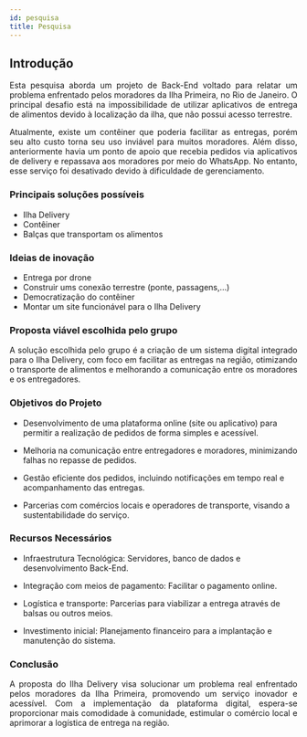 ```yaml
---
id: pesquisa
title: Pesquisa 
---
```


## Introdução 

<p align = "justify">
Esta pesquisa aborda um projeto de Back-End voltado para relatar um problema enfrentado pelos moradores da Ilha Primeira, no Rio de Janeiro. O principal desafio está na impossibilidade de utilizar aplicativos de entrega de alimentos devido à localização da ilha, que não possui acesso terrestre.
</p>

<p align = "justify">
Atualmente, existe um contêiner que poderia facilitar as entregas, porém seu alto custo torna seu uso inviável para muitos moradores. Além disso, anteriormente havia um ponto de apoio que recebia pedidos via aplicativos de delivery e repassava aos moradores por meio do WhatsApp. No entanto, esse serviço foi desativado devido à dificuldade de gerenciamento.
</p>

### Principais soluções possíveis

- Ilha Delivery
- Contêiner
- Balças que transportam os alimentos


### Ideias de inovação

- Entrega por drone
- Construir ums conexão terrestre (ponte, passagens,...)
- Democratização do contêiner
- Montar um site funcionável para o Ilha Delivery

### Proposta viável escolhida pelo grupo 

<p align = "justify">
A solução escolhida pelo grupo é a criação de um sistema digital integrado para o Ilha Delivery, com foco em facilitar as entregas na região, otimizando o transporte de alimentos e melhorando a comunicação entre os moradores e os entregadores.
</p>


### Objetivos do Projeto


- Desenvolvimento de uma plataforma online (site ou aplicativo) para permitir a realização de pedidos de forma simples e acessível.

- Melhoria na comunicação entre entregadores e moradores, minimizando falhas no repasse de pedidos.

- Gestão eficiente dos pedidos, incluindo notificações em tempo real e acompanhamento das entregas.

- Parcerias com comércios locais e operadores de transporte, visando a sustentabilidade do serviço.

### Recursos Necessários

- Infraestrutura Tecnológica: Servidores, banco de dados e desenvolvimento Back-End.

- Integração com meios de pagamento: Facilitar o pagamento online.

- Logística e transporte: Parcerias para viabilizar a entrega através de balsas ou outros meios.

- Investimento inicial: Planejamento financeiro para a implantação e manutenção do sistema.

### Conclusão

<p align = "justify">
A proposta do Ilha Delivery visa solucionar um problema real enfrentado pelos moradores da Ilha Primeira, promovendo um serviço inovador e acessível. Com a implementação da plataforma digital, espera-se proporcionar mais comodidade à comunidade, estimular o comércio local e aprimorar a logística de entrega na região.
</p>





